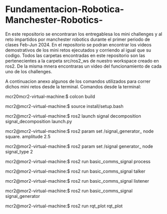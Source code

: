 # Fundamentacion-Robotica-Manchester-Robotics-
En este repositorio se encontraran los entregablesa los mini challenges y al reto impartidos por manchester robotics durante el primer periodo de clases Feb-Jun 2024.
En el repositorio se podran encontrar los videos demostrativos de los mini retos ejecutados y corriendo al igual que su codigo.
Todos las carpetas encontradas en este repositorio son las pertenecientes a la carpeta src/ros2_ws de nuestro workspace creado en ros2. De la misma mnera encontraras un video del funcionamiento de cada uno de los challenges. 

A continuacion anexo algunos de los comandos utilizados para correr dichos mini retos desde la terminal.
Comandos desde la terminal:


mcr20mcr2-virtual-machine:$ colcon build

mcr2@mcr2-virtual-machine:$ source install/setup.bash

mcr2@mcr2-virtual-machine:$ ros2 launch signal decomposition signal_decomposition launch.py

mcr2@mcr2-virtual-machine:$ ros2 param set /signal_generator_ node square. amplitude 2.5

mcr2@mor2-virtual-machine:$ ros2 param set /signal generator_ node signal_type 2

mcr2@mor2-virtual-machine:$ ros2 run basic_comms_signal process

mcr2@mor2-virtual-machine:$ ros2 run basic_comms_signal talker

mcr2@mor2-virtual-machine:$ ros2 run basic_comms_signal listener

mcr2@mor2-virtual-machine:$ ros2 run basic_comms_signal signal_generator

mcr2@mor2-virtual-machine:$ ros2 run rqt_plot rqt_plot
